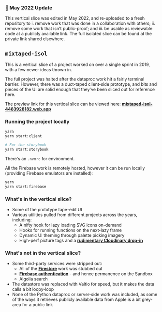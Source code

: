 ### 🚨 May 2022 Update

This vertical slice was edited in May 2022, and re-uploaded to a fresh repository to i. remove work that was done in a collaboration with others; ii. remove some work that isn't public-proof; and iii. be usable as reviewable code at a publicly available link. The full isolated slice can be found at the private link shared elsewhere.

## `mixtaped-isol`

This is a vertical slice of a project worked on over a single sprint in 2019, with a few newer ideas thrown in.

The full project was halted after the dataproc work hit a fairly terminal barrier. However, there was a duct-taped client-side prototype, and bits and pieces of the UI are solid enough that they've been sliced out for reference here.

The preview link for this vertical slice can be viewed here: [**mixtaped-isol-4483928182.web.app**](https://mixtaped-isol-4483928182.web.app/)

### Running the project locally

```sh
yarn
yarn start:client

# For the storybook
yarn start:storybook
```

There's an `.nvmrc` for environment.

All the Firebase work is remotely hosted, however it can be run locally (providing Firebase emulators are installed):

```sh
yarn
yarn start:firebase
```

### What's in the vertical slice?

- Some of the prototype tape-edit UI
- Various utilities pulled from different projects across the years, including:
  - A nifty hook for lazy loading SVG icons on-demand
  - Hooks for running functions on the next-lazy frame
  - Dynamic UI theming through palette picking imagery
  - High-perf picture tags and a [**rudimentary Cloudinary drop-in**](https://maxbarry.medium.com/dynamic-on-demand-image-resizing-using-firebase-hosting-and-google-cloud-functions-to-make-a-cheap-d64e8f5805d1)

### What's not in the vertical slice?

- Some third-party services were stripped out:
  - All of the [**Firestore**](https://firebase.google.com/products/firestore) work was stubbed out
  - [**Firebase authentication**](https://firebase.google.com/products/auth) - and hence permanence on the Sandbox
  - Algolia search
- The datastore was replaced with Valtio for speed, but it makes the data calls a bit loopy-loop
- None of the Python dataproc or server-side work was included, as some of the ways it retrieves publicly available data from Apple is a bit grey-area for a public link
